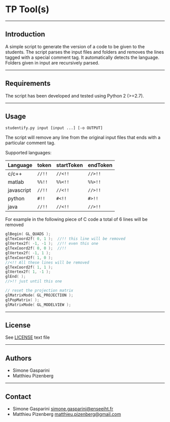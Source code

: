 TP Tool(s)
===========================================

------------
Introduction
------------

A simple script to generate the version of a code to be given to the students.
The script parses the input files and folders and removes the lines tagged
with a special comment tag.
It automatically detects the language.
Folders given in input are recursively parsed.

--------
Requirements
--------

The script has been developed and tested using Python 2 (>=2.7).

--------
Usage
--------

```shell
studentify.py input [input ...] [-o OUTPUT]
```
The script will remove any line from the original input files
that ends with a particular comment tag.

Supported languages:

| Language   |   token   |   startToken   |   endToken   |
| ---------------- | ------------- | ------------- | ------------- |
| c/c++        |    `//!!`      |    `//<!!`      |    `//>!!`      |
| matlab       |    `%%!!`   |    `%%<!!`      |    `%%>!!`      |
| javascript   |    `//!!`      |    `//<!!`      |    `//>!!`      |
| python       |    `#!!`      |    `#<!!`      |    `#>!!`      |
| java           |    `//!!`      |    `//<!!`      |    `//>!!`      |

For example in the following piece of C code a total of 6 lines will be removed

```c
glBegin( GL_QUADS );
glTexCoord2f( 0, 1 );  //!! this line will be removed
glVertex2f( -1, -1 );  //!! even this one
glTexCoord2f( 0, 0 );  //!!
glVertex2f( -1, 1 );
glTexCoord2f( 1, 0 );
//<!! All these lines will be removed
glTexCoord2f( 1, 1 );
glVertex2f( 1, -1 );
glEnd( );
//>!! just until this one

// reset the projection matrix
glMatrixMode( GL_PROJECTION );
glPopMatrix( );
glMatrixMode( GL_MODELVIEW );
```



-------
License
-------

See [LICENSE](LICENSE) text file

-------
Authors
-------

* Simone Gasparini
* Matthieu Pizenberg


---------
Contact
---------

* Simone Gasparini simone.gasparini@enseeiht.fr
* Matthieu Pizenberg matthieu.pizenberg@gmail.com
